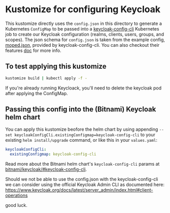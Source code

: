 # Kustomize for configuring Keycloak

This kustomize directly uses the `config.json` in this directory to generate a Kubernetes `ConfigMap` to be passed into a [keycloak-config-cli](https://github.com/adorsys/keycloak-config-cli/) Kubernetes job to create our Keycloak configuration (realms, clients, users, groups, and scopes). The json schema for `config.json` is taken from the example config, [moped.json](https://github.com/adorsys/keycloak-config-cli/blob/main/contrib/example-config/moped.json), provided by keycloak-config-cli. You can also checkout their features [doc](https://github.com/adorsys/keycloak-config-cli/blob/main/docs/FEATURES.md) for more info.


## To test applying this kustomize

```bash
kustomize build | kubectl apply -f -
```

If you're already running Keycloack, you'll need to delete the keycloak pod after applying the ConfigMap.

## Passing this config into the (Bitnami) Keycloak helm chart
You can apply this kustomize beofore the helm chart by using appending `--set keycloakConfigCli.existingConfigmap=keycloak-config-cli` to your existing `helm install/upgrade` command, or like this in your `values.yaml`:

```yaml
keycloakConfigCli:
  existingConfigmap: keycloak-config-cli
```

Read more about the Bitnami helm chart's `keycloak-config-cli` params at [bitnami/keycloak/#keycloak-config-cli](https://github.com/bitnami/charts/tree/main/bitnami/keycloak/#keycloak-config-cli-parameters).

Should we not be able to use the config.json with the keycloak-config-cli we can consider using the official Keycloak Admin CLI as documented here:
https://www.keycloak.org/docs/latest/server_admin/index.html#client-operations

good luck.

